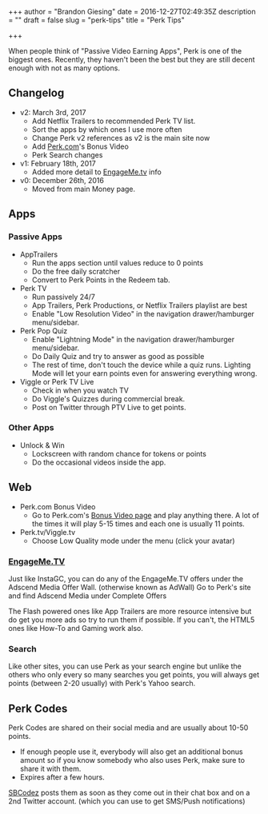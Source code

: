 +++
author = "Brandon Giesing"
date = 2016-12-27T02:49:35Z
description = ""
draft = false
slug = "perk-tips"
title = "Perk Tips"

+++

When people think of "Passive Video Earning Apps", Perk is one of the biggest
ones. Recently, they haven't been the best but they are still decent enough with
not as many options.

## Changelog

- v2: March 3rd, 2017
  - Add Netflix Trailers to recommended Perk TV list.
  - Sort the apps by which ones I use more often
  - Change Perk v2 references as v2 is the main site now
  - Add [Perk.com][perk]'s Bonus Video
  - Perk Search changes
- v1: February 18th, 2017
  - Added more detail to [EngageMe.tv][engageme] info
- v0: December 26th, 2016
  - Moved from main Money page.

## Apps

### Passive Apps

- AppTrailers
  - Run the apps section until values reduce to 0 points
  - Do the free daily scratcher
  - Convert to Perk Points in the Redeem tab.
- Perk TV
  - Run passively 24/7
  - App Trailers, Perk Productions, or Netflix Trailers playlist are best
  - Enable "Low Resolution Video" in the navigation drawer/hamburger
    menu/sidebar.
- Perk Pop Quiz
  - Enable "Lightning Mode" in the navigation drawer/hamburger menu/sidebar.
  - Do Daily Quiz and try to answer as good as possible
  - The rest of time, don't touch the device while a quiz runs. Lighting Mode
    will let your earn points even for answering everything wrong.
- Viggle or Perk TV Live
    - Check in when you watch TV
    - Do Viggle's Quizzes during commercial break.
    - Post on Twitter through PTV Live to get points.

### Other Apps

- Unlock & Win
  - Lockscreen with random chance for tokens or points
  - Do the occasional videos inside the app.

## Web

- Perk.com Bonus Video
  - Go to Perk.com's [Bonus Video page][bonus-video] and play anything there. A
    lot of the times it will play 5-15 times and each one is usually 11 points.
- Perk.tv/Viggle.tv
  - Choose Low Quality mode under the menu (click your avatar)

### [EngageMe.TV][engageme]

Just like InstaGC, you can do any of the EngageMe.TV offers under the Adscend
Media Offer Wall. (otherwise known as AdWall) Go to Perk's site and find Adscend
Media under Complete Offers

The Flash powered ones like App Trailers are more resource intensive but do get
you more ads so try to run them if possible. If you can't, the HTML5 ones like
How-To and Gaming work also.

### Search

Like other sites, you can use Perk as your search engine but unlike the others
who only every so many searches you get points, you will always get points
(between 2-20 usually) with Perk's Yahoo search.

## Perk Codes

Perk Codes are shared on their social media and are usually about 10-50 points.

- If enough people use it, everybody will also get an additional bonus amount so
  if you know somebody who also uses Perk, make sure to share it with them.
- Expires after a few hours.

[SBCodez][sbcodez] posts them as soon as they come out in their chat box and on
a 2nd Twitter account. (which you can use to get SMS/Push notifications)

[engageme]: http://engageme.tv
[perk]: http://perk.com
[bonus-video]: http://perk.com/bonus/video
[sbcodez]: http://sbcodez.com
